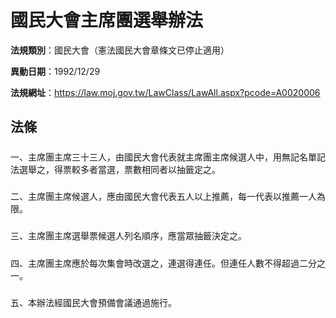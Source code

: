 # 國民大會主席團選舉辦法

**法規類別**：國民大會（憲法國民大會章條文已停止適用）

**異動日期**：1992/12/29  

**法規網址**：https://law.moj.gov.tw/LawClass/LawAll.aspx?pcode=A0020006





## 法條
##### 
一、主席團主席三十三人，由國民大會代表就主席團主席候選人中，用無記名單記法選舉之，得票較多者當選，票數相同者以抽籤定之。

##### 
二、主席團主席候選人，應由國民大會代表五人以上推薦，每一代表以推薦一人為限。

##### 
三、主席團主席選舉票候選人列名順序，應當眾抽籤決定之。

##### 
四、主席團主席應於每次集會時改選之，連選得連任。但連任人數不得超過二分之一。

##### 
五、本辦法經國民大會預備會議通過施行。


